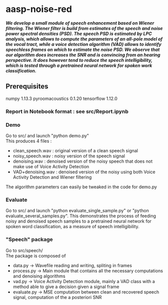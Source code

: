 # aasp-noise-red

***We develop a small module of speech enhancement based on Wiener filtering. The Wiener filter is build from estimates of the speech and noise power spectral densities (PSD). The speech PSD is estimated by LPC analysis, which allows to compute the parameters of an all-pole model of the vocal tract, while a voice detection algorithm (VAD) allows to identify speechless frames on which to estimate the noise PSD. We observe that our algorithm does increases the SNR and is convincing from an hearing perspective. It does however tend to reduce the speech intelligibility, which is tested through a pretrained neural network for spoken work classification.***


## Prerequisites
numpy 1.13.3
pyroomacoustics 0.1.20
tensorflow 1.12.0

### Report in Notebook format : see src/Report.ipynb


### Demo
Go to src/ and launch "python demo.py"  
This produces 4 files :  
- clean_speech.wav : original version of a clean speech signal
- noisy_speech.wav : noisy version of the speech signal
- denoising.wav : denoised version of the noisy speech that does not make use of Voice Activity Detection
- VAD+denoising.wav : denoised version of the noisy using both Voice Activity Detection and Wiener filtering
  
The algorithm parameters can easily be tweaked in the code for demo.py

### Evaluate  
Go to src/ and launch "python evaluate_single_sample.py" or "python evaluate_several_samples.py". This demonstrates the process of feeding noisy and denoised speech samples to a pretrained neural network for spoken word classification, as a measure of speech intelligibility.

### "Speech" package  
Go to src/speech/  
The package is composed of   
- data.py -> Wavefile reading and writing, spliting in frames
- process.py -> Main module that contains all the necessary computations and denoising algorithms
- vad.py -> Voice Activity Detection module, mainly a VAD class with a method able to give a decision given a signal frame
- evaluate.py -> MSE computation between clean and recovered speech signal, computation of the a posteriori SNR
